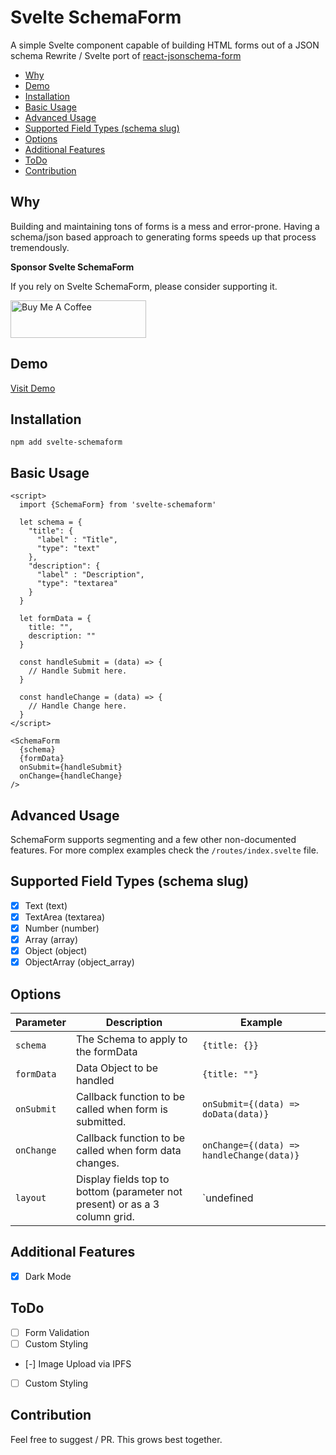 # Svelte SchemaForm
A simple Svelte component capable of building HTML forms out of a JSON schema
Rewrite / Svelte port of [react-jsonschema-form](https://github.com/rjsf-team/react-jsonschema-form)

<!-- START doctoc generated TOC please keep comment here to allow auto update -->
<!-- DON'T EDIT THIS SECTION, INSTEAD RE-RUN doctoc TO UPDATE -->

- [Why](#why)
- [Demo](#demo)
- [Installation](#installation)
- [Basic Usage](#basic-usage)
- [Advanced Usage](#advanced-usage)
- [Supported Field Types (schema slug)](#supported-field-types-schema-slug)
- [Options](#options)
- [Additional Features](#additional-features)
- [ToDo](#todo)
- [Contribution](#contribution)

<!-- END doctoc generated TOC please keep comment here to allow auto update -->

## Why
Building and maintaining tons of forms is a mess and error-prone. Having a schema/json based approach to generating forms speeds up that process tremendously.

**Sponsor Svelte SchemaForm**

If you rely on Svelte SchemaForm, please consider supporting it.

<a href="https://www.buymeacoffee.com/xpluscal" target="_blank"><img src="https://cdn.buymeacoffee.com/buttons/v2/default-yellow.png" alt="Buy Me A Coffee" style="height: 60px !important;width: 217px !important;" ></a>


## Demo
[Visit Demo](https://xpluscal.github.io/svelte-schemaform/)

## Installation

```
npm add svelte-schemaform
```

## Basic Usage

```svelte
<script>
  import {SchemaForm} from 'svelte-schemaform'

  let schema = {
    "title": {
      "label" : "Title",
      "type": "text"
    },
    "description": {
      "label" : "Description",
      "type": "textarea"
    }
  }

  let formData = {
    title: "",
    description: ""
  }

  const handleSubmit = (data) => {
    // Handle Submit here.
  }

  const handleChange = (data) => {
    // Handle Change here.
  }
</script>

<SchemaForm
  {schema}
  {formData}
  onSubmit={handleSubmit}
  onChange={handleChange}
/>
```

## Advanced Usage
SchemaForm supports segmenting and a few other non-documented features.
For more complex examples check the `/routes/index.svelte` file.

## Supported Field Types (schema slug)

- [x] Text (text)
- [x] TextArea (textarea)
- [x] Number (number)
- [x] Array (array)
- [x] Object (object)
- [x] ObjectArray (object_array)

## Options

| Parameter  | Description | Example |
| ------------- | ------------- | -------------- |
| `schema`  | The Schema to apply to the formData  | `{title: {}}`
| `formData`  | Data Object to be handled  | `{title: ""}`
| `onSubmit`  | Callback function to be called when form is submitted.  | `onSubmit={(data) => doData(data)}`
| `onChange`  | Callback function to be called when form data changes.  | `onChange={(data) => handleChange(data)}`
| `layout`  | Display fields top to bottom (parameter not present) or as a 3 column grid.  | `undefined|"grid"`


## Additional Features

- [x] Dark Mode

## ToDo

- [ ] Form Validation
- [ ] Custom Styling
- [-] Image Upload via IPFS
- [ ] Custom Styling

## Contribution
Feel free to suggest / PR. This grows best together.
